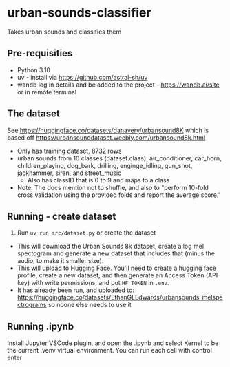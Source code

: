 # urban-sounds-classifier
Takes urban sounds and classifies them

## Pre-requisities 
- Python 3.10
- uv - install via https://github.com/astral-sh/uv
- wandb log in details and be added to the project - https://wandb.ai/site or in remote terminal 

## The dataset
See https://huggingface.co/datasets/danavery/urbansound8K which is based off https://urbansounddataset.weebly.com/urbansound8k.html
- Only has training dataset, 8732 rows
- urban sounds from 10 classes (dataset.class): air_conditioner, car_horn, children_playing, dog_bark, drilling, enginge_idling, gun_shot, jackhammer, siren, and street_music
    - Also has classID that is 0 to 9 and maps to a class
- Note: The docs mention not to shuffle, and also to "perform 10-fold cross validation using the provided folds and report the average score."

## Running - create dataset
1. Run `uv run src/dataset.py` or create the dataset
- This will download the Urban Sounds 8k dataset, create a log mel spectogram and generate a new dataset that includes that (minus the audio, to make it smaller size).
- This will upload to Hugging Face. You'll need to create a hugging face profile, create a new dataset, and then generate an Access Token (API key) with write permissions, and put `HF_TOKEN` in `.env`.
- It has already been run, and uploaded to: https://huggingface.co/datasets/EthanGLEdwards/urbansounds_melspectrograms so noone else needs to use it

## Running .ipynb
Install Jupyter VSCode plugin, and open the .ipynb and select Kernel to be the current .venv virtual environment. You can run each cell with control enter